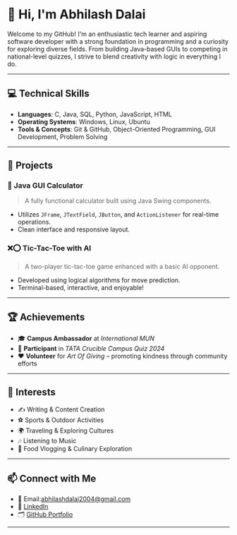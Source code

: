 # 👋 Hi, I'm Abhilash Dalai

Welcome to my GitHub! I'm an enthusiastic tech learner and aspiring software developer with a strong foundation in programming and a curiosity for exploring diverse fields. From building Java-based GUIs to competing in national-level quizzes, I strive to blend creativity with logic in everything I do.

---

## 💻 Technical Skills

- **Languages**: C, Java, SQL, Python, JavaScript, HTML  
- **Operating Systems**: Windows, Linux, Ubuntu  
- **Tools & Concepts**: Git & GitHub, Object-Oriented Programming, GUI Development, Problem Solving

---

## 🚧 Projects

### 🔢 Java GUI Calculator
> A fully functional calculator built using Java Swing components.
- Utilizes `JFrame`, `JTextField`, `JButton`, and `ActionListener` for real-time operations.
- Clean interface and responsive layout.

### ❌⭕ Tic-Tac-Toe with AI
> A two-player tic-tac-toe game enhanced with a basic AI opponent.
- Developed using logical algorithms for move prediction.
- Terminal-based, interactive, and enjoyable!

---

## 🏆 Achievements

- 🎓 **Campus Ambassador** at *International MUN*  
- 🧠 **Participant** in *TATA Crucible Campus Quiz 2024*  
- ❤️ **Volunteer** for *Art Of Giving* – promoting kindness through community efforts

---

## 🎯 Interests

- ✍️ Writing & Content Creation  
- ⚽ Sports & Outdoor Activities  
- 🌍 Traveling & Exploring Cultures  
- 🎶 Listening to Music  
- 🍱 Food Vlogging & Culinary Exploration

---

## 📫 Connect with Me

- 📧 Email:abhilashdalai2004@gmail.com 
- 🔗 [LinkedIn](www.linkedin.com/in/abhilash-dalai-756950261)  
- 🗂️ [GitHub Portfolio](https://github.com/Str2004)

---


